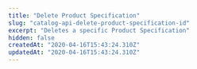 ```yaml
---
title: "Delete Product Specification"
slug: "catalog-api-delete-product-specification-id"
excerpt: "Deletes a specific Product Specification"
hidden: false
createdAt: "2020-04-16T15:43:24.310Z"
updatedAt: "2020-04-16T15:43:24.310Z"
---
```

